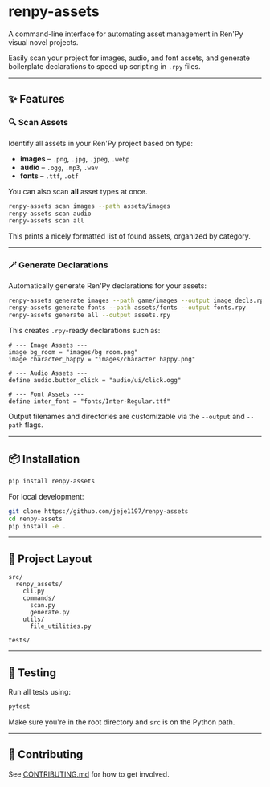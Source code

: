 # renpy-assets

A command-line interface for automating asset management in Ren'Py visual novel projects.

Easily scan your project for images, audio, and font assets, and generate boilerplate declarations to speed up scripting in `.rpy` files.

---

## ✨ Features

### 🔍 Scan Assets

Identify all assets in your Ren'Py project based on type:

- **images** – `.png`, `.jpg`, `.jpeg`, `.webp`
- **audio** – `.ogg`, `.mp3`, `.wav`
- **fonts** – `.ttf`, `.otf`

You can also scan **all** asset types at once.

```bash
renpy-assets scan images --path assets/images
renpy-assets scan audio
renpy-assets scan all
```

This prints a nicely formatted list of found assets, organized by category.

---

### 🪄 Generate Declarations

Automatically generate Ren'Py declarations for your assets:

```bash
renpy-assets generate images --path game/images --output image_decls.rpy
renpy-assets generate fonts --path assets/fonts --output fonts.rpy
renpy-assets generate all --output assets.rpy
```

This creates `.rpy`-ready declarations such as:

```renpy
# --- Image Assets ---
image bg_room = "images/bg room.png"
image character_happy = "images/character happy.png"

# --- Audio Assets ---
define audio.button_click = "audio/ui/click.ogg"

# --- Font Assets ---
define inter_font = "fonts/Inter-Regular.ttf"
```

Output filenames and directories are customizable via the `--output` and `--path` flags.

---

## 📦 Installation

```bash
pip install renpy-assets
```

For local development:

```bash
git clone https://github.com/jeje1197/renpy-assets
cd renpy-assets
pip install -e .
```

---

## 📁 Project Layout

```
src/
  renpy_assets/
    cli.py
    commands/
      scan.py
      generate.py
    utils/
      file_utilities.py

tests/
```

---

## 🧪 Testing

Run all tests using:

```bash
pytest
```

Make sure you're in the root directory and `src` is on the Python path.

---

## 🤝 Contributing

See [CONTRIBUTING.md](CONTRIBUTING.md) for how to get involved.